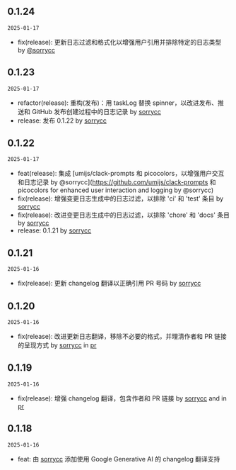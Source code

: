## 0.1.24

`2025-01-17`

- fix(release): 更新日志过滤和格式化以增强用户引用并排除特定的日志类型 by [@sorrycc](https://github.com/sorrycc)


## 0.1.23

`2025-01-17`

- refactor(release): 重构(发布)：用 taskLog 替换 spinner，以改进发布、推送和 GitHub 发布创建过程中的日志记录 by [sorrycc](https://github.com/sorrycc)
- release: 发布 0.1.22 by [sorrycc](https://github.com/sorrycc)


## 0.1.22

`2025-01-17`

- feat(release): 集成 [umijs/clack-prompts 和 picocolors，以增强用户交互和日志记录 by @sorrycc](https://github.com/umijs/clack-prompts 和 picocolors for enhanced user interaction and logging by @sorrycc)
- fix(release): 增强变更日志生成中的日志过滤，以排除 'ci' 和 'test' 条目 by [sorrycc](https://github.com/sorrycc)
- fix(release): 改进变更日志生成中的日志过滤，以排除 'chore' 和 'docs' 条目 by [sorrycc](https://github.com/sorrycc)
- release: 0.1.21 by [sorrycc](https://github.com/sorrycc)


## 0.1.21

`2025-01-16`

- fix(release): 更新 changelog 翻译以正确引用 PR 号码 by [sorrycc](https://github.com/sorrycc)


## 0.1.20

`2025-01-16`

- fix(release): 改进更新日志翻译，移除不必要的格式，并理清作者和 PR 链接的呈现方式 by [sorrycc](https://github.com/sorrycc) in [pr](url)


## 0.1.19

`2025-01-16`

- fix(release): 增强 changelog 翻译，包含作者和 PR 链接 by [sorrycc](https://github.com/sorrycc) and in [pr](url)


## 0.1.18

`2025-01-16`

- feat: 由 [sorrycc](https://github.com/sorrycc) 添加使用 Google Generative AI 的 changelog 翻译支持


